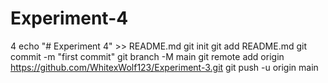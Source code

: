 # Experiment-4
4
echo "# Experiment 4" >> README.md
git init
git add README.md
git commit -m "first commit"
git branch -M main
git remote add origin https://github.com/WhitexWolf123/Experiment-3.git
git push -u origin main

